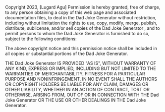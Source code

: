 Copyright 2023, [Lugard Agu]
Permission is hereby granted, free of charge, to any person obtaining a copy of this web page and associated documentation files, to deal in the Dad Joke Generator without restriction, including without limitation the rights to use, copy, modify, merge, publish, distribute, sublicense, and/or sell copies of the Dad Joke Generator , and to permit persons to whom the Dad Joke Generator is furnished to do so, subject to the following conditions:

The above copyright notice and this permission notice shall be included in all copies or substantial portions of the Dad Joke Generator.

THE Dad Joke Generator IS PROVIDED "AS IS", WITHOUT WARRANTY OF ANY KIND, EXPRESS OR IMPLIED, INCLUDING BUT NOT LIMITED TO THE WARRANTIES OF MERCHANTABILITY, FITNESS FOR A PARTICULAR PURPOSE AND NONINFRINGEMENT. IN NO EVENT SHALL THE AUTHORS OR COPYRIGHT HOLDERS BE LIABLE FOR ANY CLAIM, DAMAGES OR OTHER LIABILITY, WHETHER IN AN ACTION OF CONTRACT, TORT OR OTHERWISE, ARISING FROM, OUT OF OR IN CONNECTION WITH THE Dad Joke Generator OR THE USE OR OTHER DEALINGS IN THE Dad Joke Generator.